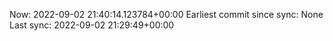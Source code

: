 Now: 2022-09-02 21:40:14.123784+00:00 Earliest commit since sync: None Last sync: 2022-09-02 21:29:49+00:00

